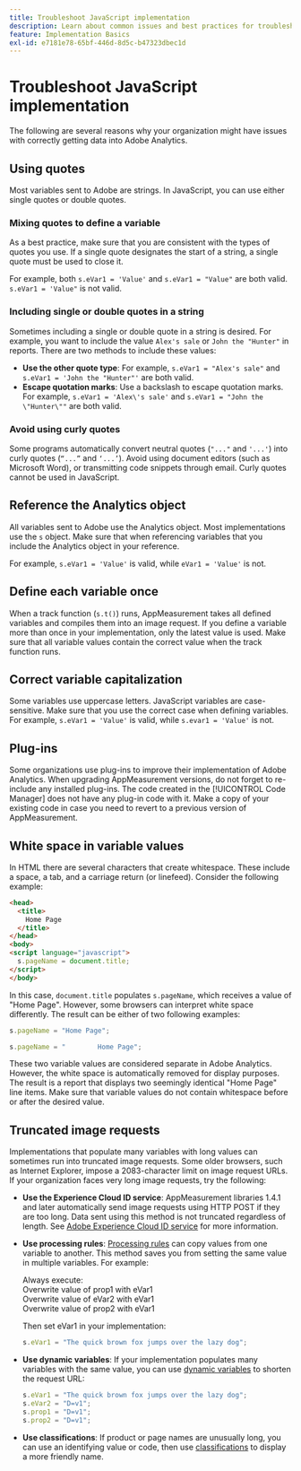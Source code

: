 ```yaml
---
title: Troubleshoot JavaScript implementation
description: Learn about common issues and best practices for troubleshooting your JavaScript implementation.
feature: Implementation Basics
exl-id: e7181e78-65bf-446d-8d5c-b47323dbec1d
---
```

# Troubleshoot JavaScript implementation

The following are several reasons why your organization might have issues with correctly getting data into Adobe Analytics.

## Using quotes

Most variables sent to Adobe are strings. In JavaScript, you can use either single quotes or double quotes.

### Mixing quotes to define a variable

As a best practice, make sure that you are consistent with the types of quotes you use. If a single quote designates the start of a string, a single quote must be used to close it.

For example, both `s.eVar1 = 'Value'` and `s.eVar1 = "Value"` are both valid. `s.eVar1 = 'Value"` is not valid.

### Including single or double quotes in a string

Sometimes including a single or double quote in a string is desired. For example, you want to include the value `Alex's sale` or `John the "Hunter"` in reports. There are two methods to include these values:

* **Use the other quote type**: For example, `s.eVar1 = "Alex's sale"` and `s.eVar1 = 'John the "Hunter"'` are both valid.
* **Escape quotation marks**: Use a backslash to escape quotation marks. For example, `s.eVar1 = 'Alex\'s sale'` and `s.eVar1 = "John the \"Hunter\""` are both valid.

### Avoid using curly quotes

Some programs automatically convert neutral quotes (`"..."` and `'...'`) into curly quotes (`“...”` and `‘...’`). Avoid using document editors (such as Microsoft Word), or transmitting code snippets through email. Curly quotes cannot be used in JavaScript.

## Reference the Analytics object

All variables sent to Adobe use the Analytics object. Most implementations use the `s` object. Make sure that when referencing variables that you include the Analytics object in your reference.

For example, `s.eVar1 = 'Value'` is valid, while `eVar1 = 'Value'` is not.

## Define each variable once

When a track function (`s.t()`) runs, AppMeasurement takes all defined variables and compiles them into an image request. If you define a variable more than once in your implementation, only the latest value is used. Make sure that all variable values contain the correct value when the track function runs.

## Correct variable capitalization

Some variables use uppercase letters. JavaScript variables are case-sensitive. Make sure that you use the correct case when defining variables. For example, `s.eVar1 = 'Value'` is valid, while `s.evar1 = 'Value'` is not.

## Plug-ins

Some organizations use plug-ins to improve their implementation of Adobe Analytics. When upgrading AppMeasurement versions, do not forget to re-include any installed plug-ins. The code created in the [!UICONTROL Code Manager] does not have any plug-in code with it. Make a copy of your existing code in case you need to revert to a previous version of AppMeasurement.

## White space in variable values

In HTML there are several characters that create whitespace. These include a space, a tab, and a carriage return (or linefeed). Consider the following example:

```html
<head>
  <title>
    Home Page
  </title>
</head>
<body>
<script language="javascript">
  s.pageName = document.title;
</script>
</body>
```

In this case, `document.title` populates `s.pageName`, which receives a value of "Home Page". However, some browsers can interpret white space differently. The result can be either of two following examples:

```js
s.pageName = "Home Page";
```

```js
s.pageName = "        Home Page";
```

These two variable values are considered separate in Adobe Analytics. However, the white space is automatically removed for display purposes. The result is a report that displays two seemingly identical "Home Page" line items. Make sure that variable values do not contain whitespace before or after the desired value.

## Truncated image requests

Implementations that populate many variables with long values can sometimes run into truncated image requests. Some older browsers, such as Internet Explorer, impose a 2083-character limit on image request URLs. If your organization faces very long image requests, try the following:

* **Use the Experience Cloud ID service**: AppMeasurement libraries 1.4.1 and later automatically send image requests using HTTP POST if they are too long. Data sent using this method is not truncated regardless of length. See [Adobe Experience Cloud ID service](https://experienceleague.adobe.com/docs/id-service/using/home.html) for more information.
* **Use processing rules**: [Processing rules](/help/admin/admin/c-processing-rules/processing-rules.md) can copy values from one variable to another. This method saves you from setting the same value in multiple variables. For example:

  Always execute:<br>
  Overwrite value of prop1 with eVar1<br>
  Overwrite value of eVar2 with eVar1<br>
  Overwrite value of prop2 with eVar1<br>

  Then set eVar1 in your implementation:

  ```js
  s.eVar1 = "The quick brown fox jumps over the lazy dog";
  ```

* **Use dynamic variables**: If your implementation populates many variables with the same value, you can use [dynamic variables](/help/implement/vars/page-vars/dynamic-variables.md) to shorten the request URL:

  ```js
  s.eVar1 = "The quick brown fox jumps over the lazy dog";
  s.eVar2 = "D=v1";
  s.prop1 = "D=v1";
  s.prop2 = "D=v1";
  ```

* **Use classifications**: If product or page names are unusually long, you can use an identifying value or code, then use [classifications](/help/components/classifications/c-classifications.md) to display a more friendly name.
